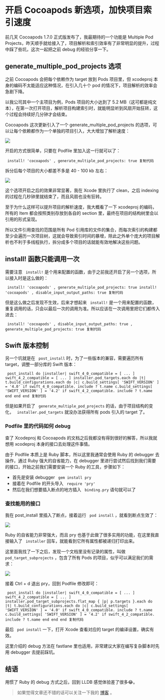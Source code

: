 # 开启 Cocoapods 新选项，加快项目索引速度 #

前几天 Cocoapods 1.7.0 正式版发布了，我最期待的一个功能是 Multiple Pod Projects，昨天顺手就给接入了，项目解析和索引效率有了非常明显的提升，过程中踩了些坑，这次一起把之前 debug 的经验分享一下。

## generate_multiple_pod_projects 选项 ##

之前 Cocoapods 会把每个依赖作为 target 放到 Pods 项目里，但 xcodeproj 本身的编码不太能适应这种情况，在引入几十个 pod 的情况下，项目解析的效率会急剧下降。

以我公司其中一个主项目为例，Pods 项目的大小达到了 5.2 MB（这可都是纯文本），在第一次打开项目，解析项目构建索引时，就能明显听到风扇开始狂转，这个过程会持续好几分钟才会结束。

Cocoapods 这次更新引入了一个 generate_multiple_pod_projects 的选项，可以让每个依赖都作为一个单独的项目引入，大大增加了解析速度：

![](https://user-gold-cdn.xitu.io/2019/5/31/16b09deb23c6f022?imageView2/0/w/1280/h/960/ignore-error/1)

开启的方式很简单，只要在 Podfile 里加入这一行就可以了：

` install! 'cocoapods' , generate_multiple_pod_projects: true 复制代码`

拆分后每个项目的大小都差不多是 40 - 100 kb 左右：

![](https://user-gold-cdn.xitu.io/2019/5/31/16b09df22915c2ba?imageView2/0/w/1280/h/960/ignore-error/1)

这个选项开启之后的效果非常显著，我在 Xcode 里执行了 clean，之后 indexing 的过程在几秒钟里就结束了，而且风扇也没有狂转。

至于为什么这样可以提升项目的解析速度，我大概看了一下 xcodeproj 的编码，所有的 Item 都会按照类别存放到各自的 section 里，最终在项目的结构树里会以引用的形式呈现。

所以文件引用查找的范围是所有 Pod 引用库的文件的集合，而每次索引的构建都至少会遍历一次项目树，这就会导致索引时间的暴增，除此之外单个庞大的项目解析也不利于多线程执行，拆分成多个项目的话就能有效地解决这些问题。

## install! 函数只能调用一次 ##

需要注意 ` install!` 是个用来配置的函数，由于之前我还开启了另一个选项，所以接入时是这么做的：

` install! 'cocoapods' , generate_multiple_pod_projects: true install! 'cocoapods' , disable_input_output_paths: true 复制代码`

但是这么做之后发现不生效，后来才想起来 ` install!` 是一个用来配置的函数，重复调用的话，只会以最后一次的调用为准。所以应该在一次调用里把它们都传入进去：

` install! 'cocoapods' , disable_input_output_paths: true , generate_multiple_pod_projects: true 复制代码`

## Swift 版本控制 ##

另一个坑就是在 ` post_install` 时，为了一些版本的兼容，需要遍历所有 target，调整一部分库的 Swift 版本：

` post_install do |installer| swift_4_0_compatible = [ ... ] swift_4_2_compatible = [ ... ] installer.pod_targets.each do |t| t.build_configurations.each do |c| c.build_settings[ 'SWIFT_VERSION' ] = '4.0' if swift_4_0_compatible. include ? t.name c.build_settings[ 'SWIFT_VERSION' ] = '4.2' if swift_4_2_compatible. include ? t.name end end end 复制代码`

但是如果开启了 ` generate_multiple_pod_projects` 的话，由于项目结构的变化， ` installer.pod_targets` 就没办法获得所有 pods 引入的 target 了。

### Podfile 里的代码如何 debug ###

查了 Xcodeproj 和 Cocoapods 的文档之后我都没有得到很好的解答，所以我就想用 xcodeproj 本身的接口去处理这件事情。

由于 Podfile 本质上是 Ruby 脚本，所以这里我通常会使用 Ruby 的 debugger 去操作，通过 Ruby 强大的自省能力，在 debugger 里进行尝试然后找到我们需要的接口，开始之前我们需要安装一个 Ruby 的工具，步骤如下：

* 首先是安装 debugger ` gem install pry`
* 接着在 Podfile 的开头导入 ` require 'pry'`
* 然后在我们想要插入断点的地方插入 ` binding.pry` 语句就可以了

### 查找能用的接口 ###

我在 post_install 里插入了断点，接着运行 ` pod install` ，就看到断点生效了：

![](https://user-gold-cdn.xitu.io/2019/5/31/16b09e0bde5b0580?imageView2/0/w/1280/h/960/ignore-error/1)

Ruby 的自省能力非常强大，而且 pry 也基于此做了很多实用的功能，在这里我直接输入了 ` installer` 回车，就能看到它所有属性都被递归打印出来。

这里面我找了一下之后，发现一个文档里没有记录的属性，叫做 ` pod_target_subprojects` ，包含了所有 Pods 的项目，似乎可以满足我们的需求：

![](https://user-gold-cdn.xitu.io/2019/5/31/16b09dfe1db06bc1?imageView2/0/w/1280/h/960/ignore-error/1)

接着 Ctrl + d 退出 pry，回到 Podfile 修改即可：

` post_install do |installer| swift_4_0_compatible = [ ... ] swift_4_2_compatible = [ ... ] installer.pod_target_subprojects.flat_map { |p| p.targets }.each do |t| t.build_configurations.each do |c| c.build_settings[ 'SWIFT_VERSION' ] = '4.0' if swift_4_0_compatible. include ? t.name c.build_settings[ 'SWIFT_VERSION' ] = '4.2' if swift_4_2_compatible. include ? t.name end end end 复制代码`

最后 ` pod install` 一下，打开 Xcode 查看对应的 target 的编译设置，确实有效。

这里介绍的 debug 方法在 fastlane 里也适用，非常建议大家在编写复杂脚本时先用 debugger 去提前踩坑。

## 结语 ##

用惯了 Ruby 的 debug 方式之后，回到 LLDB 感觉体验差了很多😂。

> 
> 
> 
> 如果觉得文章还不错的话可以关注一下我的 [博客](
> https://link.juejin.im?target=https%3A%2F%2Fkemchenj.github.io%2F2019-05-31%2F
> ) 。
> 
>
